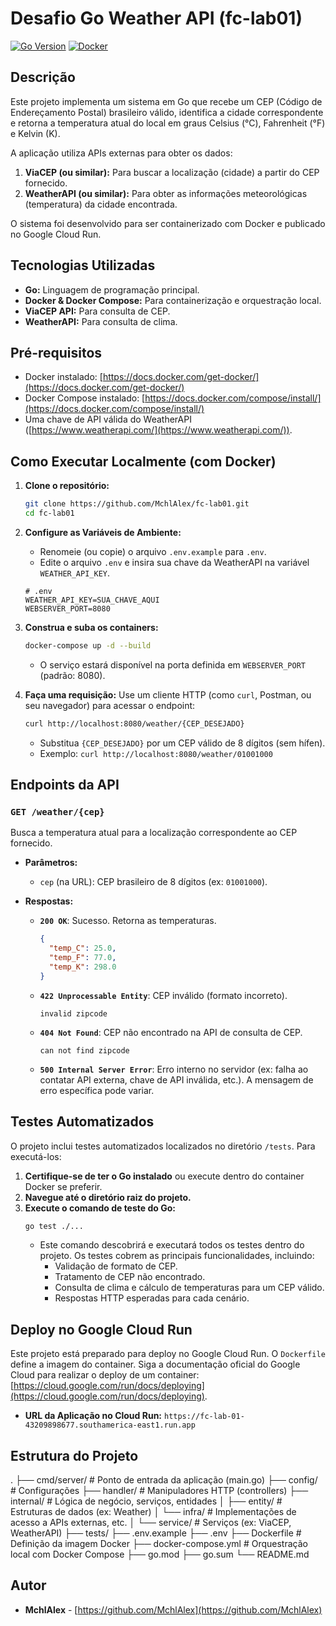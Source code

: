 # Desafio Go Weather API (fc-lab01)

[![Go Version](https://img.shields.io/badge/Go-1.19+-blue.svg)](https://golang.org/)
[![Docker](https://img.shields.io/badge/Docker-Required-blue?logo=docker)](https://www.docker.com/)

## Descrição

Este projeto implementa um sistema em Go que recebe um CEP (Código de Endereçamento Postal) brasileiro válido, identifica a cidade correspondente e retorna a temperatura atual do local em graus Celsius (°C), Fahrenheit (°F) e Kelvin (K).

A aplicação utiliza APIs externas para obter os dados:

1.  **ViaCEP (ou similar):** Para buscar a localização (cidade) a partir do CEP fornecido.
2.  **WeatherAPI (ou similar):** Para obter as informações meteorológicas (temperatura) da cidade encontrada.

O sistema foi desenvolvido para ser containerizado com Docker e publicado no Google Cloud Run.

## Tecnologias Utilizadas

*   **Go:** Linguagem de programação principal.
*   **Docker & Docker Compose:** Para containerização e orquestração local.
*   **ViaCEP API:** Para consulta de CEP.
*   **WeatherAPI:** Para consulta de clima.

## Pré-requisitos

*   Docker instalado: [https://docs.docker.com/get-docker/](https://docs.docker.com/get-docker/)
*   Docker Compose instalado: [https://docs.docker.com/compose/install/](https://docs.docker.com/compose/install/)
*   Uma chave de API válida do WeatherAPI ([https://www.weatherapi.com/](https://www.weatherapi.com/)).

## Como Executar Localmente (com Docker)

1.  **Clone o repositório:**
    ```bash
    git clone https://github.com/MchlAlex/fc-lab01.git
    cd fc-lab01
    ```

2.  **Configure as Variáveis de Ambiente:**
    *   Renomeie (ou copie) o arquivo `.env.example` para `.env`.
    *   Edite o arquivo `.env` e insira sua chave da WeatherAPI na variável `WEATHER_API_KEY`.
    ```dotenv
    # .env
    WEATHER_API_KEY=SUA_CHAVE_AQUI
    WEBSERVER_PORT=8080
    ```

3.  **Construa e suba os containers:**
    ```bash
    docker-compose up -d --build
    ```
    *   O serviço estará disponível na porta definida em `WEBSERVER_PORT` (padrão: 8080).

4.  **Faça uma requisição:**
    Use um cliente HTTP (como `curl`, Postman, ou seu navegador) para acessar o endpoint:
    ```bash
    curl http://localhost:8080/weather/{CEP_DESEJADO}
    ```
    *   Substitua `{CEP_DESEJADO}` por um CEP válido de 8 dígitos (sem hífen).
    *   Exemplo: `curl http://localhost:8080/weather/01001000`

## Endpoints da API

### `GET /weather/{cep}`

Busca a temperatura atual para a localização correspondente ao CEP fornecido.

*   **Parâmetros:**
    *   `cep` (na URL): CEP brasileiro de 8 dígitos (ex: `01001000`).

*   **Respostas:**
    *   **`200 OK`**: Sucesso. Retorna as temperaturas.
        ```json
        {
          "temp_C": 25.0,
          "temp_F": 77.0,
          "temp_K": 298.0
        }
        ```
    *   **`422 Unprocessable Entity`**: CEP inválido (formato incorreto).
        ```
        invalid zipcode
        ```
    *   **`404 Not Found`**: CEP não encontrado na API de consulta de CEP.
        ```
        can not find zipcode
        ```
    *   **`500 Internal Server Error`**: Erro interno no servidor (ex: falha ao contatar API externa, chave de API inválida, etc.). A mensagem de erro específica pode variar.

## Testes Automatizados

O projeto inclui testes automatizados localizados no diretório `/tests`. Para executá-los:

1.  **Certifique-se de ter o Go instalado** ou execute dentro do container Docker se preferir.
2.  **Navegue até o diretório raiz do projeto.**
3.  **Execute o comando de teste do Go:**
    ```bash
    go test ./...
    ```
    *   Este comando descobrirá e executará todos os testes dentro do projeto. Os testes cobrem as principais funcionalidades, incluindo:
        *   Validação de formato de CEP.
        *   Tratamento de CEP não encontrado.
        *   Consulta de clima e cálculo de temperaturas para um CEP válido.
        *   Respostas HTTP esperadas para cada cenário.

## Deploy no Google Cloud Run

Este projeto está preparado para deploy no Google Cloud Run. O `Dockerfile` define a imagem do container. Siga a documentação oficial do Google Cloud para realizar o deploy de um container: [https://cloud.google.com/run/docs/deploying](https://cloud.google.com/run/docs/deploying).

*   **URL da Aplicação no Cloud Run:** `https://fc-lab-01-43209898677.southamerica-east1.run.app`

## Estrutura do Projeto
.
├── cmd/server/ # Ponto de entrada da aplicação (main.go)
├── config/ # Configurações
├── handler/ # Manipuladores HTTP (controllers)
├── internal/ # Lógica de negócio, serviços, entidades
│ ├── entity/ # Estruturas de dados (ex: Weather)
│ └── infra/ # Implementações de acesso a APIs externas, etc.
│ └── service/ # Serviços (ex: ViaCEP, WeatherAPI)
├── tests/ 
├── .env.example 
├── .env 
├── Dockerfile # Definição da imagem Docker
├── docker-compose.yml # Orquestração local com Docker Compose
├── go.mod 
├── go.sum 
└── README.md 

## Autor

*   **MchlAlex** - [https://github.com/MchlAlex](https://github.com/MchlAlex)